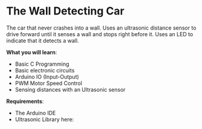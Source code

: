# The Wall Detecting Car

The car that never crashes into a wall. Uses an ultrasonic distance sensor to drive forward until it senses a wall and stops right before it. Uses an LED to indicate that it detects a wall.

**What you will learn**:
 - Basic C Programming
 - Basic electronic circuits
 - Arduino IO (Input-Output)
 - PWM Motor Speed Control
 - Sensing distances with an Ultrasonic sensor

**Requirements**:
- The Arduino IDE 
- Ultrasonic Library here: 

<!--stackedit_data:
eyJoaXN0b3J5IjpbOTg0OTMwMTg1XX0=
-->